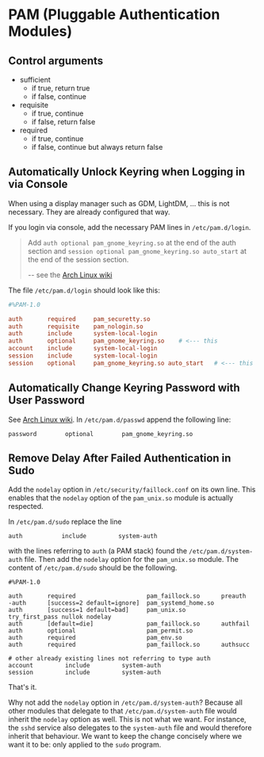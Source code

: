 # PAM (Pluggable Authentication Modules)

## Control arguments

- sufficient
    - if true, return true
    - if false, continue
- requisite
    - if true, continue
    - if false, return false
- required
    - if true, continue
    - if false, continue but always return false

## Automatically Unlock Keyring when Logging in via Console

When using a display manager such as GDM, LightDM, ... this is not necessary.
They are already configured that way.

If you login via console, add the necessary PAM lines in `/etc/pam.d/login`.

> Add `auth optional pam_gnome_keyring.so` at the end of the auth section and
> `session optional pam_gnome_keyring.so auto_start` at the end of the session
> section.
>
> -- see the [Arch Linux wiki](https://wiki.archlinux.org/title/GNOME/Keyring#PAM_step)

The file `/etc/pam.d/login` should look like this:

```conf
#%PAM-1.0

auth       required     pam_securetty.so
auth       requisite    pam_nologin.so
auth       include      system-local-login
auth       optional     pam_gnome_keyring.so    # <--- this
account    include      system-local-login
session    include      system-local-login
session    optional     pam_gnome_keyring.so auto_start   # <--- this
```


## Automatically Change Keyring Password with User Password

See [Arch Linux wiki][auto-unlock].
In `/etc/pam.d/passwd` append the following line:

```
password        optional        pam_gnome_keyring.so
```

[auto-unlock]: https://wiki.archlinux.org/title/GNOME/Keyring#Automatically_change_keyring_password_with_user_password

## Remove Delay After Failed Authentication in Sudo

Add the `nodelay` option in `/etc/security/faillock.conf` on its own line.
This enables that the `nodelay` option of the `pam_unix.so` module is actually respected.

In `/etc/pam.d/sudo` replace the line

```
auth           include         system-auth
```

with the lines referring to `auth` (a PAM stack) found the `/etc/pam.d/system-auth` file.
Then add the `nodelay` option for the `pam_unix.so` module.
The content of `/etc/pam.d/sudo` should be the following.

```text
#%PAM-1.0

auth       required                    pam_faillock.so      preauth
-auth      [success=2 default=ignore]  pam_systemd_home.so
auth       [success=1 default=bad]     pam_unix.so          try_first_pass nullok nodelay
auth       [default=die]               pam_faillock.so      authfail
auth       optional                    pam_permit.so
auth       required                    pam_env.so
auth       required                    pam_faillock.so      authsucc

# other already existing lines not referring to type auth
account         include         system-auth
session         include         system-auth
```

That's it.

Why not add the `nodelay` option in `/etc/pam.d/system-auth`?
Because all other modules that delegate to that `/etc/pam.d/system-auth` file would inherit the `nodelay` option as well.
This is not what we want.
For instance, the `sshd` service also delegates to the `system-auth` file and would therefore inherit that behaviour.
We want to keep the change concisely where we want it to be: only applied to the `sudo` program.

